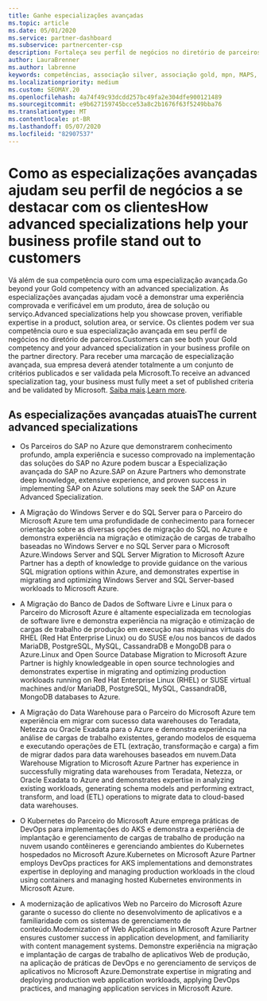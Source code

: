 ```yaml
---
title: Ganhe especializações avançadas
ms.topic: article
ms.date: 05/01/2020
ms.service: partner-dashboard
ms.subservice: partnercenter-csp
description: Fortaleça seu perfil de negócios no diretório de parceiros. Saiba como obter especializações avançadas junto com suas competências Gold/Silver.
author: LauraBrenner
ms.author: labrenne
keywords: competências, associação silver, associação gold, mpn, MAPS, proficiência, Microsoft Partner Network, associação de rede, especializações avançadas
ms.localizationpriority: medium
ms.custom: SEOMAY.20
ms.openlocfilehash: 4a74f49c93dcdd257bc49fa2e304dfe900121489
ms.sourcegitcommit: e9b627159745bcce53a8c2b1676f63f5249bba76
ms.translationtype: MT
ms.contentlocale: pt-BR
ms.lasthandoff: 05/07/2020
ms.locfileid: "82907537"
---
```

# <a name="how-advanced-specializations-help-your-business-profile-stand-out-to-customers"></a><span data-ttu-id="c5c9c-105">Como as especializações avançadas ajudam seu perfil de negócios a se destacar com os clientes</span><span class="sxs-lookup"><span data-stu-id="c5c9c-105">How advanced specializations help your business profile stand out to customers</span></span>

<span data-ttu-id="c5c9c-106">Vá além de sua competência ouro com uma especialização avançada.</span><span class="sxs-lookup"><span data-stu-id="c5c9c-106">Go beyond your Gold competency with an advanced specialization.</span></span> <span data-ttu-id="c5c9c-107">As especializações avançadas ajudam você a demonstrar uma experiência comprovada e verificável em um produto, área de solução ou serviço.</span><span class="sxs-lookup"><span data-stu-id="c5c9c-107">Advanced specializations help you showcase proven, verifiable expertise in a product, solution area, or service.</span></span> <span data-ttu-id="c5c9c-108">Os clientes podem ver sua competência ouro e sua especialização avançada em seu perfil de negócios no diretório de parceiros.</span><span class="sxs-lookup"><span data-stu-id="c5c9c-108">Customers can see both your Gold competency and your advanced specialization in your business profile on the partner directory.</span></span> <span data-ttu-id="c5c9c-109">Para receber uma marcação de especialização avançada, sua empresa deverá atender totalmente a um conjunto de critérios publicados e ser validada pela Microsoft.</span><span class="sxs-lookup"><span data-stu-id="c5c9c-109">To receive an advanced specialization tag, your business must fully meet a set of published criteria and be validated by Microsoft.</span></span> <span data-ttu-id="c5c9c-110">[Saiba mais](https://partner.microsoft.com/membership/competencies#tab-content-2).</span><span class="sxs-lookup"><span data-stu-id="c5c9c-110">[Learn more](https://partner.microsoft.com/membership/competencies#tab-content-2).</span></span>

## <a name="the-current-advanced-specializations"></a><span data-ttu-id="c5c9c-111">As especializações avançadas atuais</span><span class="sxs-lookup"><span data-stu-id="c5c9c-111">The current advanced specializations</span></span>

- <span data-ttu-id="c5c9c-112">Os Parceiros do SAP no Azure que demonstrarem conhecimento profundo, ampla experiência e sucesso comprovado na implementação das soluções do SAP no Azure podem buscar a Especialização avançada do SAP no Azure.</span><span class="sxs-lookup"><span data-stu-id="c5c9c-112">SAP on Azure Partners who demonstrate deep knowledge, extensive experience, and proven success in implementing SAP on Azure solutions may seek the SAP on Azure Advanced Specialization.</span></span>

- <span data-ttu-id="c5c9c-113">A Migração do Windows Server e do SQL Server para o Parceiro do Microsoft Azure tem uma profundidade de conhecimento para fornecer orientação sobre as diversas opções de migração do SQL no Azure e demonstra experiência na migração e otimização de cargas de trabalho baseadas no Windows Server e no SQL Server para o Microsoft Azure.</span><span class="sxs-lookup"><span data-stu-id="c5c9c-113">Windows Server and SQL Server Migration to Microsoft Azure Partner has a depth of knowledge to provide guidance on the various SQL migration options within Azure, and demonstrates expertise in migrating and optimizing Windows Server and SQL Server-based workloads to Microsoft Azure.</span></span> 

- <span data-ttu-id="c5c9c-114">A Migração do Banco de Dados de Software Livre e Linux para o Parceiro do Microsoft Azure é altamente especializada em tecnologias de software livre e demonstra experiência na migração e otimização de cargas de trabalho de produção em execução nas máquinas virtuais do RHEL (Red Hat Enterprise Linux) ou do SUSE e/ou nos bancos de dados MariaDB, PostgreSQL, MySQL, CassandraDB e MongoDB para o Azure.</span><span class="sxs-lookup"><span data-stu-id="c5c9c-114">Linux and Open Source Database Migration to Microsoft Azure Partner is highly knowledgeable in open source technologies and demonstrates expertise in migrating and optimizing production workloads running on Red Hat Enterprise Linux (RHEL) or SUSE virtual machines and/or MariaDB, PostgreSQL, MySQL, CassandraDB, MongoDB databases to Azure.</span></span>

- <span data-ttu-id="c5c9c-115">A Migração do Data Warehouse para o Parceiro do Microsoft Azure tem experiência em migrar com sucesso data warehouses do Teradata, Netezza ou Oracle Exadata para o Azure e demonstra experiência na análise de cargas de trabalho existentes, gerando modelos de esquema e executando operações de ETL (extração, transformação e carga) a fim de migrar dados para data warehouses baseados em nuvem.</span><span class="sxs-lookup"><span data-stu-id="c5c9c-115">Data Warehouse Migration to Microsoft Azure Partner has experience in successfully migrating data warehouses from Teradata, Netezza, or Oracle Exadata to Azure and demonstrates expertise in analyzing existing workloads, generating schema models and performing extract, transform, and load (ETL) operations to migrate data to cloud-based data warehouses.</span></span>

- <span data-ttu-id="c5c9c-116">O Kubernetes do Parceiro do Microsoft Azure emprega práticas de DevOps para implementações do AKS e demonstra a experiência de implantação e gerenciamento de cargas de trabalho de produção na nuvem usando contêineres e gerenciando ambientes do Kubernetes hospedados no Microsoft Azure.</span><span class="sxs-lookup"><span data-stu-id="c5c9c-116">Kubernetes on Microsoft Azure Partner employs DevOps practices for AKS implementations and demonstrates expertise in deploying and managing production workloads in the cloud using containers and managing hosted Kubernetes environments in Microsoft Azure.</span></span>

- <span data-ttu-id="c5c9c-117">A modernização de aplicativos Web no Parceiro do Microsoft Azure garante o sucesso do cliente no desenvolvimento de aplicativos e a familiaridade com os sistemas de gerenciamento de conteúdo.</span><span class="sxs-lookup"><span data-stu-id="c5c9c-117">Modernization of Web Applications in Microsoft Azure Partner ensures customer success in application development, and familiarity with content management systems.</span></span> <span data-ttu-id="c5c9c-118">Demonstre experiência na migração e implantação de cargas de trabalho de aplicativos Web de produção, na aplicação de práticas de DevOps e no gerenciamento de serviços de aplicativos no Microsoft Azure.</span><span class="sxs-lookup"><span data-stu-id="c5c9c-118">Demonstrate expertise in migrating and deploying production web application workloads, applying DevOps practices, and managing application services in Microsoft Azure.</span></span>
